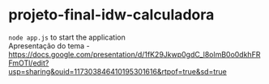 # projeto-final-idw-calculadora

`node app.js` to start the application <br>
Apresentação do tema - https://docs.google.com/presentation/d/1fK29Jkwp0gdC_l8olmB0o0dkhFRFmOTl/edit?usp=sharing&ouid=117303846410195301616&rtpof=true&sd=true
